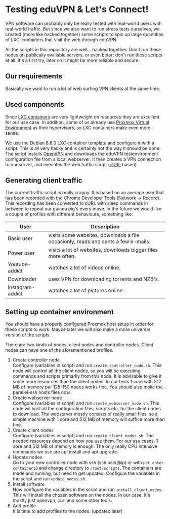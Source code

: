 # Testing eduVPN & Let's Connect!
VPN software can probably only be really tested with real-world users with real-world traffic. But since we also want to run stress tests ourselves, we created (more like hacked together) some scripts to spin up large quantities of LXC-containers that visit the web through eduVPN. 

All the scripts in this repository are well... hacked together. Don't run these nodes on publically available servers, or even beter: don't run these scripts at all. It's a first try, later on it might be more reliable and secure.

## Our requirements
Basically we want to run a lot of web surfing VPN clients at the same time. 

## Used components
Since [LXC containers](https://linuxcontainers.org/) are very lightweight on resources they are excellent for our use case. In addition, some of us already use [Proxmox Virtual Environment](https://www.proxmox.com/en/proxmox-ve) as their hypervisors, so LXC containers make even more sense. 

We use the Debian 8.6.0 LXC container template and configure it with a script. This is all very hacky and is certainly not the way it should be done. The script installs [OpenVPN](https://packages.debian.org/jessie/openvpn) and downloads the eduVPN testenvironment configuration file from a local webserver. It then creates a VPN connection to our server, and executes the web traffic script ([cURL](https://curl.haxx.se/) based).

## Generating client traffic
The current traffic script is really crappy. It is based on an average user that has been recorded with the Chrome Developer Tools (Network -> Record). This recording has been converted to cURL with sleep commands in between to repeat our guinea pig's every move. In the future we would like a couple of profiles with different behaviours, something like:

| User | Description |
| --- | --- |
| Basic user | visits some websites, downloads a file occasionly, reads and sents a few e-mails. |
| Power user | visits a lot of websites, downloads bigger files more often. |
| Youtube-addict | watches a lot of videos online. |
| Downloader | uses VPN for downloading torrents and NZB's. |
| Instagram-addict | watches a lot of pictures online. |

## Setting up container environment
You should have a properly configured Proxmox host setup in order for these scripts to work. Maybe later we will also make a more universal version of the scripts.

There are two kinds of nodes, client nodes and controller nodes. Client nodes can have one of the aforementioned profiles.

1. Create controller node<br>Configure (variables in script) and run `create_controller_node.sh`. This node will control all the client nodes, so you will be executing commands and scripts primarily from this node. It is advisable to give it some more resources than the client nodes. In our tests 1 core with 512 MB of memory per 125-150 nodes works fine. You should also make the parallel-ssh hosts files now.
2. Create webserver node<br>Configure (variables in script) and run `create_webserver_node.sh`. This node wil host all the configuration files, scripts etc. for the client nodes to download. The webserver mostly consists of really small files, so a simple machine with 1 core and 512 MB of memory will suffice more than fine.
3. Create client nodes<br>Configure (variables in script) and run `create_client_nodes.sh`. The needed resources depend on how you use them. For our use cases, 1 core and 512 MB of memory is enough. The only really CPU intensive commands we use are apt install and apt upgrade.
4. Update nodes<br>Go to your new controller node with ssh (ssh user@ip) or with `pct enter containerID` and change directory to `/root/scripts`. The containers are made and running, but need to get updated. Configure the variables in the script and run `update_nodes.sh`.
5. Install software<br>Now configure the variables in the script and run `install_client_nodes`. This will install the chosen software on the nodes. In our case, it's mostly just openvpn, curl and some other tools.
6. Add profile<br>It is time to add profiles to the nodes. (updated later)
